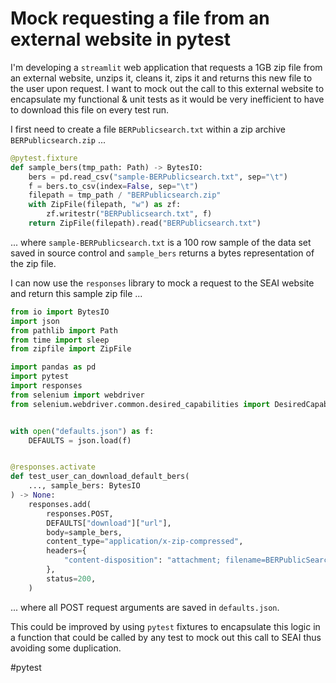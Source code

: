 # Mock requesting a file from an external website in pytest

I'm developing a `streamlit` web application that requests a 1GB zip file from an external website, unzips it, cleans it, zips it and returns this new file to the user upon request.  I want to mock out the call to this external website to encapsulate my functional & unit tests as it would be very inefficient to have to download this file on every test run.

I first need to create a file `BERPublicsearch.txt` within a zip archive `BERPublicsearch.zip` ...

```python
@pytest.fixture
def sample_bers(tmp_path: Path) -> BytesIO:
    bers = pd.read_csv("sample-BERPublicsearch.txt", sep="\t")
    f = bers.to_csv(index=False, sep="\t")
    filepath = tmp_path / "BERPublicsearch.zip"
    with ZipFile(filepath, "w") as zf:
        zf.writestr("BERPublicsearch.txt", f)
    return ZipFile(filepath).read("BERPublicsearch.txt")
```

... where `sample-BERPublicsearch.txt` is a 100 row sample of the data set saved in source control and `sample_bers` returns a bytes representation of the zip file.

I can now use the `responses` library to mock a request to the SEAI website and return this sample zip file ...

```python
from io import BytesIO
import json
from pathlib import Path
from time import sleep
from zipfile import ZipFile

import pandas as pd
import pytest
import responses
from selenium import webdriver
from selenium.webdriver.common.desired_capabilities import DesiredCapabilities


with open("defaults.json") as f:
    DEFAULTS = json.load(f)


@responses.activate
def test_user_can_download_default_bers(
    ..., sample_bers: BytesIO
) -> None:
    responses.add(
        responses.POST,
        DEFAULTS["download"]["url"],
        body=sample_bers,
        content_type="application/x-zip-compressed",
        headers={
            "content-disposition": "attachment; filename=BERPublicSearch.zip"
        },
        status=200,
    )
```

... where all POST request arguments are saved in `defaults.json`.  

This could be improved by using `pytest` fixtures to encapsulate this logic in a function that could be called by any test to mock out this call to SEAI thus avoiding some duplication.

#pytest
